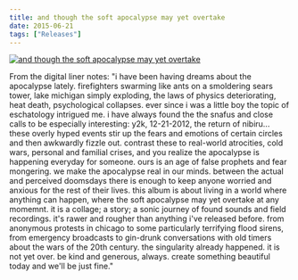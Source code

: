 ```yaml
---
title: and though the soft apocalypse may yet overtake
date: 2015-06-21
tags: ["Releases"]
---
```


[![and though the soft apocalypse may yet overtake](/rm_ation/images/and-though-the-soft-apocalypse-may-yet-overtake.jpg)](https://northerninformation.bandcamp.com/album/and-though-the-soft-apocalypse-may-yet-overtake)

From the digital liner notes: "i have been having dreams about the apocalypse lately. firefighters swarming like ants on a smoldering sears tower, lake michigan simply exploding, the laws of physics deteriorating, heat death, psychological collapses. ever since i was a little boy the topic of eschatology intrigued me. i have always found the the snafus and close calls to be especially interesting: y2k, 12-21-2012, the return of nibiru... these overly hyped events stir up the fears and emotions of certain circles and then awkwardly fizzle out. contrast these to real-world atrocities, cold wars, personal and familial crises, and you realize the apocalypse is happening everyday for someone. ours is an age of false prophets and fear mongering. we make the apocalypse real in our minds. between the actual and perceived doomsdays there is enough to keep anyone worried and anxious for the rest of their lives. this album is about living in a world where anything can happen, where the soft apocalypse may yet overtake at any momemnt. it is a collage; a story; a sonic journey of found sounds and field recordings. it's rawer and rougher than anything i've released before. from anonymous protests in chicago to some particularly terrifying flood sirens, from emergency broadcasts to gin-drunk conversations with old timers about the wars of the 20th century. the singularity already happened. it is not yet over. be kind and generous, always. create something beautiful today and we'll be just fine."
